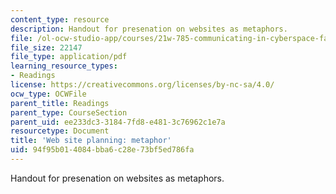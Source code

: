 ```yaml
---
content_type: resource
description: Handout for presenation on websites as metaphors.
file: /ol-ocw-studio-app/courses/21w-785-communicating-in-cyberspace-fall-2003/94f95b014084bba6c28e73bf5ed786fa_siteplan_metaphor.pdf
file_size: 22147
file_type: application/pdf
learning_resource_types:
- Readings
license: https://creativecommons.org/licenses/by-nc-sa/4.0/
ocw_type: OCWFile
parent_title: Readings
parent_type: CourseSection
parent_uid: ee233dc3-3184-7fd8-e481-3c76962c1e7a
resourcetype: Document
title: 'Web site planning: metaphor'
uid: 94f95b01-4084-bba6-c28e-73bf5ed786fa
---
```

Handout for presenation on websites as metaphors.